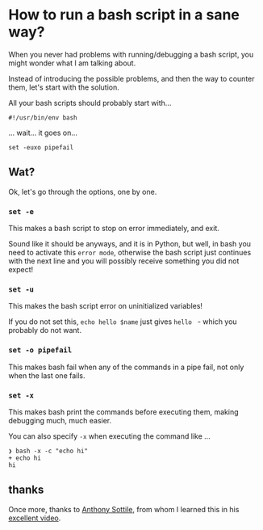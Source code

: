 # How to run a bash script in a sane way?

When you never had problems with running/debugging a bash script,
you might wonder what I am talking about.

Instead of introducing the possible problems, and then the way to counter them, let's start with the solution.

All your bash scripts should probably start with...

```
#!/usr/bin/env bash
```
... wait... it goes on...

```
set -euxo pipefail
```

## Wat?

Ok, let's go through the options, one by one.

### `set -e`

This makes a bash script to stop on error immediately, and exit.

Sound like it should be anyways,
and it is in Python,
but well,
in bash you need to activate this ``error mode``,
otherwise the bash script just continues with the next line and you will possibly receive something you did not expect!


### `set -u`

This makes the bash script error on uninitialized variables!

If you do not set this, `echo hello $name` just gives `hello ` - which you probably do not want.

### `set -o pipefail`

This makes bash fail when any of the commands in a pipe fail, not only when the last one fails.


### `set -x`

This makes bash print the commands before executing them, making debugging much, much easier.

You can also specify `-x` when executing the command like ...

```
❯ bash -x -c "echo hi"
+ echo hi
hi
```

## thanks

Once more, thanks to [Anthony Sottile](https://twitter.com/codewithanthony),
from whom I learned this in his [excellent video](https://www.youtube.com/watch?v=9fSkygQ-ZjI).
